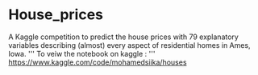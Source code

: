 # House_prices

A Kaggle competition to predict the house prices with 79 explanatory variables describing (almost) every aspect of residential homes in Ames, Iowa.
'''
To veiw the notebook on kaggle :
'''
https://www.kaggle.com/code/mohamedsiika/houses
